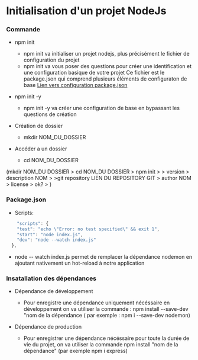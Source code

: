 # Initialisation d'un projet NodeJs

### Commande 

- npm init 
    - npm init va initialiser un projet nodejs, plus précisément le fichier de configuration du projet
    - npm init va vous poser des questions pour créer une identification et une configuration basique de votre projet
    Ce fichier est le package.json qui comprend plusieurs éléments de configuraton de base [Lien vers configuration package.json](https://github.com/npm/cli/blob/latest/docs/lib/content/configuring-npm/package-json.md#files)
- npm init -y
    - npm init -y va créer une configuration de base en bypassant les questions de création

- Création de dossier 
    - mkdir NOM_DU_DOSSIER

- Accéder a un dossier 
    - cd NOM_DU_DOSSIER

(mkdir NOM_DU DOSSIER > cd NOM_DU DOSSIER > npm init > > version > description NOM > >git repository LIEN DU REPOSITORY GIT > author NOM > license > ok? > )

### Package.json

- Scripts:
```javascript
    "scripts": {
    "test": "echo \"Error: no test specified\" && exit 1",
    "start": "node index.js",
    "dev": "node --watch index.js"
  },
```

- node -- watch index.js permet de remplacer la dépendance nodemon en ajoutant nativement un hot-reload à notre application

### Insatallation des dépendances

- Dépendance de développement
    - Pour enregistre une dépendance uniquement nécéssaire en développement on va utiliser la commande : npm install --save-dev "nom de la dépendance ( par exemple : npm i --save-dev nodemon)

- Dépendance de production 
    - Pour enregistrer une dépendance nécéssaire pour toute la durée de vie du projet, on va utiliser la commande npm install "nom de la dépendance" (par exemple npm i express)
